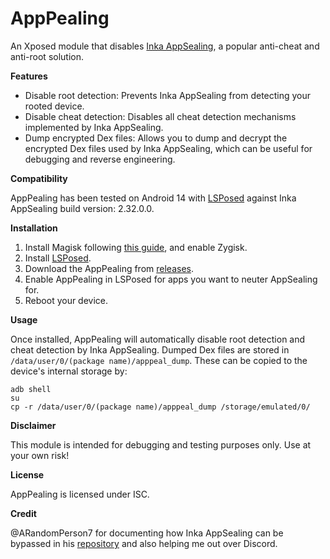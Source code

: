 
# **AppPealing**

An Xposed module that disables [Inka AppSealing](https://www.appsealing.com/), a popular anti-cheat and anti-root solution.

**Features**

- Disable root detection: Prevents Inka AppSealing from detecting your rooted device.
- Disable cheat detection: Disables all cheat detection mechanisms implemented by Inka AppSealing.
- Dump encrypted Dex files: Allows you to dump and decrypt the encrypted Dex files used by Inka AppSealing, which can be useful for debugging and reverse engineering.

**Compatibility**

AppPealing has been tested on Android 14 with [LSPosed](https://github.com/LSPosed/LSPosed) against Inka AppSealing build version: 2.32.0.0.

**Installation**
1. Install Magisk following [this guide](https://topjohnwu.github.io/Magisk/install.html), and enable Zygisk.
1. Install [LSPosed](https://github.com/LSPosed/LSPosed).
1. Download the AppPealing from [releases](https://github.com/LEAGUE-OF-NINE/AppPealing/releases).
1. Enable AppPealing in LSPosed for apps you want to neuter AppSealing for. 
1. Reboot your device.

**Usage**

Once installed, AppPealing will automatically disable root detection and cheat detection by Inka AppSealing. 
Dumped Dex files are stored in `/data/user/0/(package name)/apppeal_dump`. These can be copied to the device's internal storage by:
```
adb shell
su
cp -r /data/user/0/(package name)/apppeal_dump /storage/emulated/0/
``` 

**Disclaimer**

This module is intended for debugging and testing purposes only. Use at your own risk!

**License**

AppPealing is licensed under ISC. 

**Credit**

@ARandomPerson7 for documenting how Inka AppSealing can be bypassed in his [repository](https://github.com/ARandomPerson7/Appsealing-Reversal) and also helping me out over Discord.
